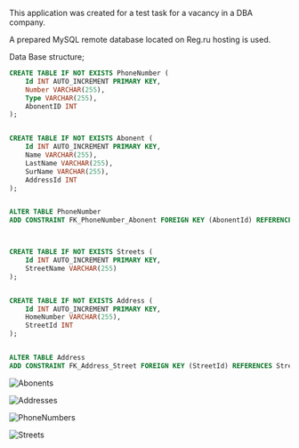 This application was created for a test task for a vacancy in a DBA company.

A prepared MySQL remote database located on Reg.ru hosting is used.

Data Base structure;
```sql
CREATE TABLE IF NOT EXISTS PhoneNumber (
    Id INT AUTO_INCREMENT PRIMARY KEY,
    Number VARCHAR(255),
    Type VARCHAR(255),
    AbonentID INT
);


CREATE TABLE IF NOT EXISTS Abonent (
    Id INT AUTO_INCREMENT PRIMARY KEY,
    Name VARCHAR(255),
    LastName VARCHAR(255),
    SurName VARCHAR(255),
    AddressId INT
);


ALTER TABLE PhoneNumber
ADD CONSTRAINT FK_PhoneNumber_Abonent FOREIGN KEY (AbonentId) REFERENCES Abonent(Id);



CREATE TABLE IF NOT EXISTS Streets (
    Id INT AUTO_INCREMENT PRIMARY KEY,
    StreetName VARCHAR(255)
);


CREATE TABLE IF NOT EXISTS Address (
    Id INT AUTO_INCREMENT PRIMARY KEY,
    HomeNumber VARCHAR(255),
    StreetId INT
);


ALTER TABLE Address
ADD CONSTRAINT FK_Address_Street FOREIGN KEY (StreetId) REFERENCES Streets(Id);
```
![Abonents]([images/example.png](https://github.com/MichalSvetliy69/ForDBA_TestWork/blob/master/Images/Abonents.PNG))

![Addresses]([[images/example.png](https://github.com/MichalSvetliy69/ForDBA_TestWork/blob/master/Images/Abonents.PNG](https://github.com/MichalSvetliy69/ForDBA_TestWork/blob/master/Images/Addresses.PNG)))

![PhoneNumbers]([[images/example.png](https://github.com/MichalSvetliy69/ForDBA_TestWork/blob/master/Images/Abonents.PNG](https://github.com/MichalSvetliy69/ForDBA_TestWork/blob/master/Images/PhoneNumbers.PNG)))

![Streets]([[images/example.png](https://github.com/MichalSvetliy69/ForDBA_TestWork/blob/master/Images/Abonents.PNG](https://github.com/MichalSvetliy69/ForDBA_TestWork/blob/master/Images/Streets.PNG)))


